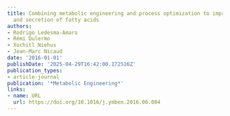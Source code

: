 ```yaml
---
title: Combining metabolic engineering and process optimization to improve production
  and secretion of fatty acids
authors:
- Rodrigo Ledesma‐Amaro
- Rémi Dulermo
- Xochitl Niehus
- Jean‐Marc Nicaud
date: '2016-01-01'
publishDate: '2025-04-29T16:42:00.172516Z'
publication_types:
- article-journal
publication: '*Metabolic Engineering*'
links:
- name: URL
  url: https://doi.org/10.1016/j.ymben.2016.06.004
---
```

